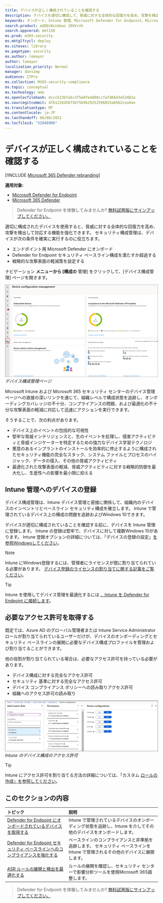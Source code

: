 ```yaml
---
title: デバイスが正しく構成されていることを確認する
description: デバイスを適切に構成して、脅威に対する全体的な回復力を高め、攻撃を検出して対応する機能を強化します。
keywords: オンボード、Intune 管理、Microsoft Defender for Endpoint、Microsoft Defender、Windows Defender、攻撃表面の縮小、ASR、セキュリティ ベースライン
search.product: eADQiWindows 10XVcnh
search.appverid: met150
ms.prod: m365-security
ms.mktglfcycl: deploy
ms.sitesec: library
ms.pagetype: security
ms.author: lomayor
author: lomayor
localization_priority: Normal
manager: dansimp
audience: ITPro
ms.collection: M365-security-compliance
ms.topic: conceptual
ms.technology: mde
ms.openlocfilehash: dccc623bfa6c3f5e8fe4d88ccfafd66d3e53482a
ms.sourcegitcommit: 4fb1226d5875bf5b9b29252596855a6562cea9ae
ms.translationtype: MT
ms.contentlocale: ja-JP
ms.lasthandoff: 06/08/2021
ms.locfileid: "52840900"
---
```

# <a name="ensure-your-devices-are-configured-properly"></a>デバイスが正しく構成されていることを確認する

[!INCLUDE [Microsoft 365 Defender rebranding](../../includes/microsoft-defender.md)]

**適用対象:**
- [Microsoft Defender for Endpoint](https://go.microsoft.com/fwlink/p/?linkid=2154037)
- [Microsoft 365 Defender](https://go.microsoft.com/fwlink/?linkid=2118804)

>Defender for Endpoint を体験してみませんか? [無料試用版にサインアップしてください。](https://www.microsoft.com/microsoft-365/windows/microsoft-defender-atp?ocid=docs-wdatp-onboardconfigure-abovefoldlink)

適切に構成されたデバイスを使用すると、脅威に対する全体的な回復力を高め、攻撃を検出して対応する機能を強化できます。 セキュリティ構成管理は、デバイスが次の条件を確実に実行するのに役立ちます。

- エンドポイント用 Microsoft Defender にオンボード
- Defender for Endpoint セキュリティ ベースライン構成を満たすか超過する
- 戦略的な攻撃表面の軽減策を設定する

ナビゲーション **メニューから [構成の** 管理] をクリックして、[デバイス構成管理] ページを開きます。

![[セキュリティ構成管理] ページ](images/secconmgmt_main.png)<br>
*デバイス構成管理ページ*

Microsoft Intune および Microsoft 365 セキュリティ センターのデバイス管理ページへの直接の深いリンクを通じて、組織レベルで構成状態を追跡し、オンボーディングカバレッジの不十分、コンプライアンスの問題、および最適化の不十分な攻撃表面の軽減に対応して迅速にアクションを実行できます。

そうすることで、次の利点があります。
- デバイス上のイベントの包括的な可視性
- 堅牢な脅威インテリジェンスと、生のイベントを処理し、侵害アクティビティと脅威インジケーターを特定するための強力なデバイス学習テクノロジ
- 悪意のあるインプラントのインストールを効率的に停止するように構成されたセキュリティ機能の完全なスタック、システム ファイルとプロセスのハイジャック、データの侵入、その他の脅威アクティビティ
- 最適化された攻撃表面の軽減、脅威アクティビティに対する戦略的防御を最大化し、生産性への影響を最小限に抑える

## <a name="enroll-devices-to-intune-management"></a>Intune 管理へのデバイスの登録

デバイス構成管理は、Intune デバイス管理と密接に関係して、組織内のデバイスのインベントリとベースライン セキュリティ構成を確立します。 Intune で管理されているデバイス上の構成の問題を追跡およびWindows 10できます。

デバイスが適切に構成されていることを確認する前に、デバイスを Intune 管理に登録します。 Intune の登録は堅牢で、デバイスに対して複数Windows 10があります。 Intune 登録オプションの詳細については、「デバイスの登録の設定」[を参照Windowsしてください](/intune/windows-enroll)。

>[!NOTE]
>Intune にWindows登録するには、管理者にライセンスが既に割り当てられている必要があります。 [デバイス登録のライセンスの割り当てに関する記事をご覧ください](/intune/licenses-assign)。

>[!TIP] 
>Intune を使用してデバイス管理を最適化するには [、Intune を Defender for Endpoint に接続します](/intune/advanced-threat-protection#enable-windows-defender-atp-in-intune)。

## <a name="obtain-required-permissions"></a>必要なアクセス許可を取得する
既定では、Azure AD のグローバル管理者または Intune Service Administrator ロールが割り当てられているユーザーだけが、デバイスのオンボーディングとセキュリティ ベースラインの展開に必要なデバイス構成プロファイルを管理および割り当てることができます。

他の役割が割り当てられている場合は、必要なアクセス許可を持っている必要があります。

- デバイス構成に対する完全なアクセス許可
- セキュリティ 基準に対する完全なアクセス許可
- デバイス コンプライアンス ポリシーへの読み取りアクセス許可
- 組織へのアクセス許可の読み取り

![Intune で必要なアクセス許可](images/secconmgmt_intune_permissions.png)<br>
*Intune のデバイス構成のアクセス許可*

>[!TIP] 
>Intune にアクセス許可を割り当てる方法の詳細については、「カスタム [ロールの作成」を参照してください](/intune/create-custom-role#to-create-a-custom-role)。

## <a name="in-this-section"></a>このセクションの内容
トピック | 説明
:---|:---
[Defender for Endpoint にオンボードされているデバイスを取得する](configure-machines-onboarding.md)| Intune で管理されているデバイスのオンボーディング状態を追跡し、Intune を介してその他のデバイスをオンボードします。 
[Defender for Endpoint セキュリティ ベースラインへのコンプライアンスを強化する](configure-machines-security-baseline.md) | ベースラインのコンプライアンスと非準拠を追跡します。 セキュリティ ベースラインを Intune で管理されるその他のデバイスに展開します。
[ASR ルールの展開と検出を最適化する](configure-machines-asr.md) | ルールの展開を確認し、セキュリティ センターで影響分析ツールを使用Microsoft 365調整します。

>Defender for Endpoint を体験してみませんか? [無料試用版にサインアップしてください。](https://www.microsoft.com/microsoft-365/windows/microsoft-defender-atp?ocid=docs-wdatp-onboardconfigure-belowfoldlink)
